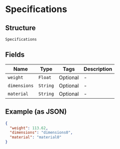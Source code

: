 
# Specifications

## Structure

`Specifications`

## Fields

| Name | Type | Tags | Description |
|  --- | --- | --- | --- |
| `weight` | `Float` | Optional | - |
| `dimensions` | `String` | Optional | - |
| `material` | `String` | Optional | - |

## Example (as JSON)

```json
{
  "weight": 113.62,
  "dimensions": "dimensions0",
  "material": "material0"
}
```

